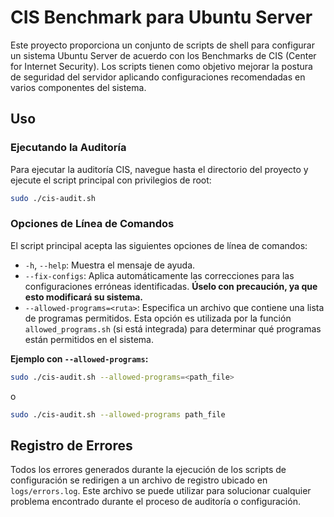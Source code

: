 # CIS Benchmark para Ubuntu Server

Este proyecto proporciona un conjunto de scripts de shell para configurar un sistema Ubuntu Server de acuerdo con los Benchmarks de CIS (Center for Internet Security). Los scripts tienen como objetivo mejorar la postura de seguridad del servidor aplicando configuraciones recomendadas en varios componentes del sistema.

## Uso

### Ejecutando la Auditoría

Para ejecutar la auditoría CIS, navegue hasta el directorio del proyecto y ejecute el script principal con privilegios de root:

```bash
sudo ./cis-audit.sh
```

### Opciones de Línea de Comandos

El script principal acepta las siguientes opciones de línea de comandos:

- `-h`, `--help`: Muestra el mensaje de ayuda.
- `--fix-configs`: Aplica automáticamente las correcciones para las configuraciones erróneas identificadas. **Úselo con precaución, ya que esto modificará su sistema.**
- `--allowed-programs=<ruta>`: Especifica un archivo que contiene una lista de programas permitidos. Esta opción es utilizada por la función `allowed_programs.sh` (si está integrada) para determinar qué programas están permitidos en el sistema.

**Ejemplo con `--allowed-programs`:**

```bash
sudo ./cis-audit.sh --allowed-programs=<path_file>
```
o
```bash
sudo ./cis-audit.sh --allowed-programs path_file
```

## Registro de Errores

Todos los errores generados durante la ejecución de los scripts de configuración se redirigen a un archivo de registro ubicado en `logs/errors.log`. Este archivo se puede utilizar para solucionar cualquier problema encontrado durante el proceso de auditoría o configuración.
